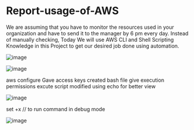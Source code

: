 # Report-usage-of-AWS

We are assuming that you have to monitor the resources used in your organization and have to send it to the manager by 6 pm every day.
Instead of manually checking, Today We will use AWS CLI and Shell Scripting Knowledge in this Project to get our desired job done using automation.

![image](https://github.com/mohit06chaudhari/Report-usage-of-AWS/assets/104330373/3fd4b715-eed5-4166-afd0-2d00baef6ad4)

![image](https://github.com/mohit06chaudhari/Report-usage-of-AWS/assets/104330373/09afdb92-163c-4cf0-b2a4-d602083bdfb6)


aws configure
Gave access keys
created bash file 
give execution permissions
excute script
modified using echo for better view

![image](https://github.com/mohit06chaudhari/Report-usage-of-AWS/assets/104330373/5541146a-a90a-4826-830a-0c580f211664)


set +x  // to  run command in debug mode


![image](https://github.com/mohit06chaudhari/Report-usage-of-AWS/assets/104330373/ae35f6d4-a439-4a1d-9dfd-3ff28a941623)

